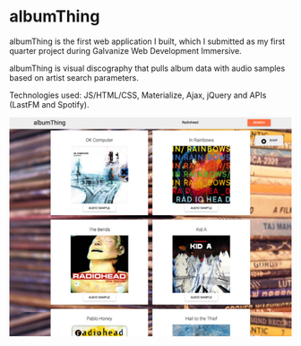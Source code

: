 # albumThing

albumThing is the first web application I built, which I submitted as my first quarter project during Galvanize Web Development Immersive.

albumThing is visual discography that pulls album data with audio samples based on artist search parameters.

Technologies used: JS/HTML/CSS, Materialize, Ajax, jQuery and APIs (LastFM and Spotify).

![](./stock/promo.jpg)
